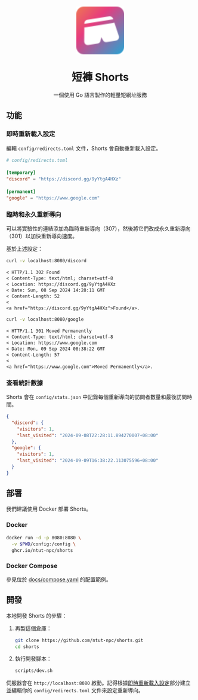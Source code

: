 <p align="center">
  <img src="docs/shorts.svg" alt="Shorts Logo" align="center" width="128" height="128">
</p>

<h1 align="center">短褲 Shorts</h1>

<p align="center">一個使用 Go 語言製作的輕量短網址服務</p>

## 功能

### 即時重新載入設定

編輯 `config/redirects.toml` 文件，Shorts 會自動重新載入設定。

```toml
# config/redirects.toml

[temporary]
"discord" = "https://discord.gg/9yYtgA4HXz"

[permanent]
"google" = "https://www.google.com"
```

### 臨時和永久重新導向

可以將實驗性的連結添加為臨時重新導向（307），然後將它們改成永久重新導向（301）以加快重新導向速度。

基於上述設定：

```sh
curl -v localhost:8080/discord
```

```text
< HTTP/1.1 302 Found
< Content-Type: text/html; charset=utf-8
< Location: https://discord.gg/9yYtgA4HXz
< Date: Sun, 08 Sep 2024 14:28:11 GMT
< Content-Length: 52
< 
<a href="https://discord.gg/9yYtgA4HXz">Found</a>.
```

```sh
curl -v localhost:8080/google
```

```text
< HTTP/1.1 301 Moved Permanently
< Content-Type: text/html; charset=utf-8
< Location: https://www.google.com
< Date: Mon, 09 Sep 2024 08:38:22 GMT
< Content-Length: 57
< 
<a href="https://www.google.com">Moved Permanently</a>.
```

### 查看統計數據

Shorts 會在 `config/stats.json` 中記錄每個重新導向的訪問者數量和最後訪問時間。

```json
{
  "discord": {
    "visitors": 1,
    "last_visited": "2024-09-08T22:28:11.894270007+08:00"
  },
  "google": {
    "visitors": 1,
    "last_visited": "2024-09-09T16:38:22.113075596+08:00"
  }
}
```

## 部署

我們建議使用 Docker 部署 Shorts。

### Docker

```sh
docker run -d -p 8080:8080 \
  -v $PWD/config:/config \
  ghcr.io/ntut-npc/shorts
```

### Docker Compose

參見位於 [docs/compose.yaml](docs/compose.yaml) 的配置範例。

## 開發

本地開發 Shorts 的步驟：

1. 再製這個倉庫：

    ```sh
    git clone https://github.com/ntut-npc/shorts.git
    cd shorts
    ```

2. 執行開發腳本：

    ```sh
    scripts/dev.sh
    ```

伺服器會在 `http://localhost:8080` 啟動。記得根據[即時重新載入設定](#即時重新載入設定)部分建立並編輯你的 `config/redirects.toml` 文件來設定重新導向。
